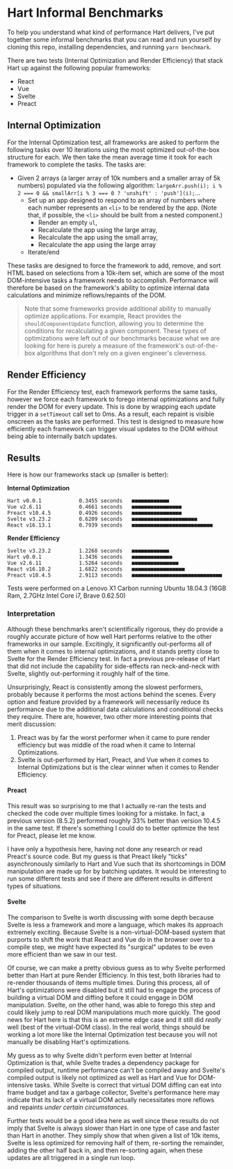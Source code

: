 # Hart Informal Benchmarks

To help you understand what kind of performance Hart delivers, I've put together some informal benchmarks that you can read and run yourself by cloning this repo, installing dependencies, and running `yarn benchmark`.

There are two tests (Internal Optimization and Render Efficiency) that stack Hart up against the following popular frameworks:

- React
- Vue
- Svelte
- Preact

## Internal Optimization

For the Internal Optimization test, all frameworks are asked to perform the following tasks over 10 iterations using the most optimized out-of-the-box structure for each. We then take the mean average time it took for each framework to complete the tasks. The tasks are:

- Given 2 arrays (a larger array of 10k numbers and a smaller array of 5k numbers) populated via the following algorithm: `largeArr.push(i); i % 2 === 0 && smallArr[i % 3 === 0 ? 'unshift' : 'push'](i);`...
  - Set up an app designed to respond to an array of numbers where each number represents an `<li>` to be rendered by the app. (Note that, if possible, the `<li>` should be built from a nested component.)
    - Render an empty `ul`,
    - Recalculate the app using the large array,
    - Recalculate the app using the small array,
    - Recalculate the app using the large array
  - Iterate/end

These tasks are designed to force the framework to add, remove, and sort HTML based on selections from a 10k-item set, which are some of the most DOM-intensive tasks a framework needs to accomplish. Performance will therefore be based on the framework's ability to optimize internal data calculations and minimize reflows/repaints of the DOM.

> Note that some frameworks provide additional ability to manually optimize applications. For example, React provides the `shouldComponentUpdate` function, allowing you to determine the conditions for recalculating a given component. These types of optimizations were left out of our benchmarks because what we are looking for here is purely a measure of the framework's out-of-the-box algorithms that don't rely on a given engineer's cleverness.

## Render Efficiency

For the Render Efficiency test, each framework performs the same tasks, however we force each framework to forego internal optimizations and fully render the DOM for every update. This is done by wrapping each update trigger in a `setTimeout` call set to 0ms. As a result, each repaint is visible onscreen as the tasks are performed. This test is designed to measure how efficiently each framework can trigger visual updates to the DOM without being able to internally batch updates.

## Results

Here is how our frameworks stack up (smaller is better):

**Internal Optimization**
```
Hart v0.0.1            0.3455 seconds   ■■■■■■■■■■■■
Vue v2.6.11            0.4661 seconds   ■■■■■■■■■■■■■■■■
Preact v10.4.5         0.4926 seconds   ■■■■■■■■■■■■■■■■
Svelte v3.23.2         0.6209 seconds   ■■■■■■■■■■■■■■■■■■■■■
React v16.13.1         0.7939 seconds   ■■■■■■■■■■■■■■■■■■■■■■■■■■
```

**Render Efficiency**
```
Svelte v3.23.2         1.2268 seconds   ■■■■■■■■■■■■
Hart v0.0.1            1.3436 seconds   ■■■■■■■■■■■■■
Vue v2.6.11            1.5264 seconds   ■■■■■■■■■■■■■■■
React v16.10.2         1.6822 seconds   ■■■■■■■■■■■■■■■■■
Preact v10.4.5         2.9113 seconds   ■■■■■■■■■■■■■■■■■■■■■■■■■■■■■
```

Tests were performed on a Lenovo X1 Carbon running Ubuntu 18.04.3 (16GB Ram, 2.7GHz Intel Core i7, Brave 0.62.50)

### Interpretation

Although these benchmarks aren't scientifically rigorous, they do provide a roughly accurate picture of how well Hart performs relative to the other frameworks in our sample. Excitingly, it significantly out-performs all of them when it comes to internal optimizations, and it stands pretty close to Svelte for the Render Efficiency test. In fact a previous pre-release of Hart that did not include the capability for side-effects ran neck-and-neck with Svelte, slightly out-performing it roughly half of the time.

Unsurprisingly, React is consistently among the slowest performers, probably because it performs the most actions behind the scenes. Every option and feature provided by a framework will necessarily reduce its performance due to the additional data calculations and conditional checks they require. There are, however, two other more interesting points that merit discussion:

1. Preact was by far the worst performer when it came to pure render efficiency but was middle of the road when it came to Internal Optimizations.
2. Svelte is out-performed by Hart, Preact, and Vue when it comes to Internal Optimizations but is the clear winner when it comes to Render Efficiency.

#### Preact

This result was so surprising to me that I actually re-ran the tests and checked the code over multiple times looking for a mistake. In fact, a previous version (8.5.2) performed roughly 33% better than version 10.4.5 in the same test. If there's something I could do to better optimize the test for Preact, please let me know.

I have only a hypothesis here, having not done any research or read Preact's source code. But my guess is that Preact likely "ticks" asynchronously similarly to Hart and Vue such that its shortcomings in DOM manipulation are made up for by batching updates. It would be interesting to run some different tests and see if there are different results in different types of situations.

#### Svelte

The comparison to Svelte is worth discussing with some depth because Svelte is less a framework and more a language, which makes its approach extremely exciting. Because Svelte is a non-virtual-DOM-based system that purports to shift the work that React and Vue do in the browser over to a compile step, we might have expected its "surgical" updates to be even more efficient than we saw in our test.

Of course, we can make a pretty obvious guess as to why Svelte performed better than Hart at pure Render Efficiency. In this test, both libraries had to re-render thousands of items multiple times. During this process, all of Hart's optimizations were disabled but it still had to engage the process of building a virtual DOM and diffing before it could engage in DOM manipulation. Svelte, on the other hand, was able to forego this step and could likely jump to real DOM manipulations much more quickly. The good news for Hart here is that this is an extreme edge case and it still did _really_ well (best of the virtual-DOM class). In the real world, things should be working a lot more like the Internal Optimization test because you will not manually be disabling Hart's optimizations.

My guess as to why Svelte didn't perform even better at Internal Optimization is that, while Svelte trades a dependency package for compiled output, runtime performance can't be compiled away and Svelte's compiled output is likely not optimized as well as Hart and Vue for DOM-intensive tasks. While Svelte is correct that virtual DOM diffing can eat into frame budget and tax a garbage collector, Svelte's performance here may indicate that its lack of a virtual DOM actually necessitates more reflows and repaints _under certain circumstances._

Further tests would be a good idea here as well since these results do not imply that Svelte is always slower than Hart in one type of case and faster than Hart in another. They simply show that when given a list of 10k items, Svelte is less optimized for removing half of them, re-sorting the remainder, adding the other half back in, and then re-sorting again, when these updates are all triggered in a single run loop.
